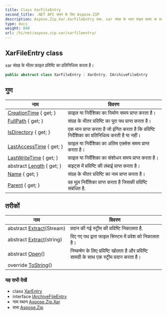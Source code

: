 ```yaml
---
title: Class XarFileEntry
second_title: .NET API संदर्भ के लिए Aspose.ZIP
description: Aspose.Zip.Xar.XarFileEntry कक्ष. xar संग्रह के भतर फ़इल प्रवष्ट क प्रतनधत्व करत है
type: docs
weight: 840
url: /hi/net/aspose.zip.xar/xarfileentry/
---
```

## XarFileEntry class

xar संग्रह के भीतर फ़ाइल प्रविष्टि का प्रतिनिधित्व करता है।

```csharp
public abstract class XarFileEntry : XarEntry, IArchiveFileEntry
```

## गुण

| नाम | विवरण |
| --- | --- |
| [CreationTime](../../aspose.zip.xar/xarentry/creationtime/) { get; } | फ़ाइल या निर्देशिका का निर्माण समय प्राप्त करता है। |
| [FullPath](../../aspose.zip.xar/xarentry/fullpath/) { get; } | संग्रह के भीतर प्रविष्टि का पूरा पथ प्राप्त करता है। |
| [IsDirectory](../../aspose.zip.xar/xarentry/isdirectory/) { get; } | एक मान प्राप्त करता है जो इंगित करता है कि प्रविष्टि निर्देशिका का प्रतिनिधित्व करती है या नहीं। |
| [LastAccessTime](../../aspose.zip.xar/xarentry/lastaccesstime/) { get; } | फ़ाइल या निर्देशिका का अंतिम एक्सेस समय प्राप्त करता है। |
| [LastWriteTime](../../aspose.zip.xar/xarentry/lastwritetime/) { get; } | फ़ाइल या निर्देशिका का संशोधन समय प्राप्त करता है। |
| abstract [Length](../../aspose.zip.xar/xarfileentry/length/) { get; } | बाइट्स में प्रविष्टि की लंबाई प्राप्त करता है। |
| [Name](../../aspose.zip.xar/xarentry/name/) { get; } | संग्रह के भीतर प्रविष्टि का नाम प्राप्त करता है। |
| [Parent](../../aspose.zip.xar/xarentry/parent/) { get; } | वह मूल निर्देशिका प्राप्त करता है जिसकी प्रविष्टि संबंधित है. |

## तरीकों

| नाम | विवरण |
| --- | --- |
| abstract [Extract](../../aspose.zip.xar/xarfileentry/extract/#extract_1)(Stream) | प्रदान की गई स्ट्रीम की प्रविष्टि निकालता है. |
| abstract [Extract](../../aspose.zip.xar/xarfileentry/extract/#extract)(string) | दिए गए पथ द्वारा फाइल सिस्टम में प्रवेश को निकालता है। |
| abstract [Open](../../aspose.zip.xar/xarfileentry/open/)() | निष्कर्षण के लिए प्रविष्टि खोलता है और प्रविष्टि सामग्री के साथ एक स्ट्रीम प्रदान करता है। |
| override [ToString](../../aspose.zip.xar/xarentry/tostring/)() |  |

### यह सभी देखें

* class [XarEntry](../xarentry/)
* interface [IArchiveFileEntry](../../aspose.zip/iarchivefileentry/)
* नाम स्थान [Aspose.Zip.Xar](../../aspose.zip.xar/)
* सभा [Aspose.Zip](../../)


